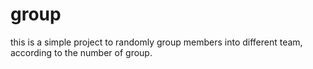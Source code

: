 # group
this is a simple project to randomly group members into different team, according to the number of group.
